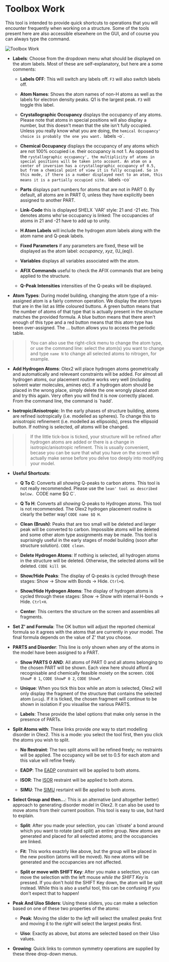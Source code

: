 ﻿# Toolbox Work
This tool is intended to provide quick shortcuts to operations that you will encounter frequently when working on a structure. Some of the tools present here are also accessible elsewhere on the GUI, and of course you can always type the command.

![Toolbox Work](C:\Users\Horst\Documents\GitHub\Olex2Manual\Tools\images\toolbox_work.png)

- **Labels**: Choose from the dropdown menu what should be displayed on the atom labels. Most of these are self-explanatory, but here are a some comments:

	- **Labels OFF**: This will switch any labels off. `F3` will also switch labels off.

	- **Atom Names**: Shows the atom names of non-H atoms as well as the labels for electron density peaks. Q1 is the largest peak. `F3` will toggle this label.

	- **Crystallographic Occupancy**  displays the occupancy of any atoms. Please note that atoms in special positions will also display a number, but this doesn't mean that the site isn't fully occupied. Unless you really know what you are doing, the  `hemical Occupancy' choice is probably the one you want. `labels -o`.

	- **Chemical Occupancy**  displays the occupancy of any atoms which are not 100% occupied i.e. their occupancy is not 1. As opposed to the  `rystallographic occupancy', the multiplicity of atoms in special positions will be taken into account. An atom on a center of inversion has a crystallographic occupancy of 0.5, but from a chemical point of view it is fully occupied. So in this mode, if there is a number displayed next to an atom, this means it is a partially occupied site. `labels -co`

	- **Parts**  displays part numbers for atoms that are not in PART 0. By default, all atoms are in PART 0, unless they have explicitly been assigned to another PART.

	- **Link-Code**  this is displayed SHELX  `VAR' style: 21 and -21 etc. This denotes atoms who'se occupancy is linked: The occupancies of atoms in 21 and -21 have to add up to unity.

	- **H Atom Labels**  will include the hydrogen atom labels along with the atom name and Q-peak labels.

	- **Fixed Parameters**  if any parameters are fixed, these will be displayed as the atom label: _occupancy_, _xyz_, {U_(eq)}.

	- **Variables**  displays all variables associated with the atom.

	- **AFIX Commands**  useful to check the AFIX commands that are being applied to the structure.

	- **Q-Peak Intensities**  intensities of the Q-peaks will be displayed.

- **Atom Types**: During model building, changing the atom type of a mis-assigned atom is a fairly common operation. We display the atom types that are in the list as little coloured buttons. A green button means that the number of atoms of that type that is actually present in the structure matches the provided formula. A blue button means that there aren't enough of this type and a red button means that this atom type has been over-assigned. The … button allows you to access the periodic table.

>>You can also use the right-click menu to change the atom type, or use the command line: select the atom(s) you want to change and type `name N` to change all selected atoms to nitrogen, for example.

- **Add Hydrogen Atoms**: Olex2 will place hydrogen atoms geometrically and automatically and releveant constraints will be added. For almost all hydrogen atoms, our placement routine works very well (including solvent water molecules, amines etc). If a hydrogen atom should be placed in the wrong place, simply delete the one wrongly placed atom and try this again. Very often you will find it is now correctly placed. From the command line, the command is `hadd'.

- **Isotropic/Anisotropic**: In the early phases of structure building, atoms are refined isotropically (i.e. modelled as spheres). To change this to anisotropic refinement (i.e. modelled as ellipsoids), press the ellipsoid button. If nothing is selected, *all* atoms will be changed.

>>If the little tick-box is ticked, your structure will be refined after hydrogen atoms are added or there is a change in isotropic/anisotropic refiment. This is usually convenient, becase you can be sure that what you have on the screen will actually make sense before you delve too deeply into modifying your model.

- **Useful Shortcuts**:

	- **Q To C**: Converts all *showing* Q-peaks to carbon atoms. This tool is not really recommended. Please use the  `lean' tool as described below. `CODE name $Q C`.

	- **Q To H**: Converts all *showing* Q-peaks to Hydrogen atoms. This tool is not recommended. The Olex2 hydrogen placement routine is clearly the better way! `CODE name $Q H`.

	- **Clean (Brush)**: Peaks that are too small will be deleted and larger peak will be converted to carbon. Impossible atoms will be deleted and some other atom type assignments may be made. This tool is suprisingly useful in the early stages of model building (soon after structure solution). `CODE clean`.
	
	- **Delete Hydrogen Atoms**: If nothing is selected, all hydrogen atoms in the structure will be deleted. Otherwise, the selected atoms will be deleted. `CODE kill $H`.

	- **Show/Hide Peaks**: The display of Q-peaks is cycled through these stages: Show -> Show with Bonds -> Hide. `Ctrl+Q`.

	- **Show/Hide Hydrogen Atoms**: The display of hydrogen atoms  is cycled through these stages: Show -> Show with internal H-bonds -> Hide. `Ctrl+H`.

	- **Center**: This centers the structure on the screen and assembles all fragments.

- **Set Z' and Formula**: The OK button will adjust the reported chemical formula so it agrees with the atoms that are currently in your model. The final formula depends on the value of Z' that you choose.

- **PARTS and Disorder**: This line is only shown when any of the atoms in the model have been assigned to a PART.

	- **Show PARTS 0 AND**: All atoms of PART 0 and all atoms belonging to the chosen PART will be shown. Each view here should afford a recognisable and chemically feasible moiety on the screen. `CODE ShowP 0 1`, `CODE ShowP 0 2`, `CODE ShowP`.

	- **Unique**: When you tick this box while an atom is selected, Olex2 will only display the fragment of the structure that contains the selected atom (`uniq`). If it is ticked, the chosen fragment will continue to be shown in isolation if you visualise the various PARTS.
	
	- **Labels**: These provide the label options that make only sense in the presence of PARTs.

- **Split Atoms with**: These links provide *one* way to start modelling disorder in Olex2. This is a mode: you select the tool first, then you click the atoms you wish to split.

	- **No Restraint**: The two split atoms will be refined freely; no restraints will be applied. The occupancy will be set to 0.5 for each atom and this value will refine freely.

	- **EADP**: The [EADP]() constraint will be applied to both atoms.

	- **ISOR**: The [ISOR]() restraint will be applied to both atoms.

	- **SIMU**: The [SIMU]() resrtaint will Be applied to both atoms.

- **Select Group and then...**: This is an alternative (and altogether better) approach to generating disorder model in Olex2. It can also be used to move atoms from their current position. This tool is easy to use, but hard to explain.

	- **Split**: After you made your selection, you can  `ctivate' a bond around which you want to rotate (and split) an entire group. New atoms are generated and placed for all selected atoms; and the occupancies are linked.

	- **Fit**: This works exactrly like above, but the group will be placed in the new position (atoms will be moved). No new atoms will be generated and the occupancies are not affected.

	- **Split or move with SHIFT Key**: After you make a selection, you can move the selection with the left mouse *while the SHIFT Key* is pressed. If you don't hold the SHIFT Key down, the atom will be split instead. While this is also a useful tool, this can be confusing if you don't expect that to happen!

- **Peak And Uiso Sliders**: Using these sliders, you can make a selection based on one of these two properties of the atoms:

	- **Peak**: Moving the slider to the *left* will select the smallest peaks first and moving it to the *right* will select the largest peaks first.

	- **Uiso**: Exactly as above, but atoms are selected based on their Uiso values.

- **Growing**: Quick links to common symmetry operations are supplied by these three drop-down menus.

